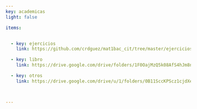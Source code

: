 ```yaml
---
key: academicas
light: false

items:


  - key: ejercicios
    link: https://github.com/crdguez/mat1bac_cit/tree/master/ejercicios/build

  - key: libro
    link: https://drive.google.com/drive/folders/1F0OajMzQ5k08AfS4hJm8nNE-rBjiTCc7?usp=sharing

  - key: otros
    link: https://drive.google.com/drive/u/1/folders/0B11SccKPScz1cjdXelVKSFppRnM



---
```

